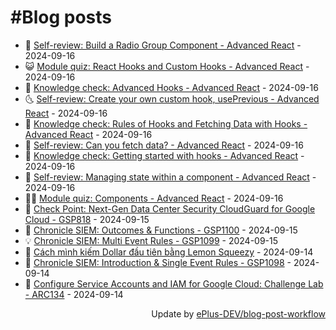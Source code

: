 # #Blog posts
<!-- BLOG-POST-LIST:START -->
- 🧰 [Self-review: Build a Radio Group Component - Advanced React](https://eplus.dev/self-review-build-a-radio-group-component-advanced-react) - 2024-09-16
- 😺 [Module quiz: React Hooks and Custom Hooks - Advanced React](https://eplus.dev/module-quiz-react-hooks-and-custom-hooks-advanced-react) - 2024-09-16
- 🗽 [Knowledge check: Advanced Hooks - Advanced React](https://eplus.dev/knowledge-check-advanced-hooks-advanced-react) - 2024-09-16
- 🌜 [Self-review: Create your own custom hook, usePrevious - Advanced React](https://eplus.dev/self-review-create-your-own-custom-hook-useprevious-advanced-react) - 2024-09-16
- 📝 [Knowledge check: Rules of Hooks and Fetching Data with Hooks - Advanced React](https://eplus.dev/knowledge-check-rules-of-hooks-and-fetching-data-with-hooks-advanced-react) - 2024-09-16
- 🚀 [Self-review: Can you fetch data? - Advanced React](https://eplus.dev/self-review-can-you-fetch-data-advanced-react) - 2024-09-16
- 💼 [Knowledge check: Getting started with hooks - Advanced React](https://eplus.dev/knowledge-check-getting-started-with-hooks-advanced-react) - 2024-09-16
- 🦣 [Self-review: Managing state within a component - Advanced React](https://eplus.dev/self-review-managing-state-within-a-component-advanced-react) - 2024-09-16
- 👨‍🏫 [Module quiz: Components - Advanced React](https://eplus.dev/module-quiz-components-advanced-react) - 2024-09-16
- 🔭 [Check Point: Next-Gen Data Center Security CloudGuard for Google Cloud - GSP818](https://eplus.dev/check-point-next-gen-data-center-security-cloudguard-for-google-cloud-gsp818) - 2024-09-15
- 🤡 [Chronicle SIEM: Outcomes &amp; Functions - GSP1100](https://eplus.dev/chronicle-siem-outcomes-functions-gsp1100) - 2024-09-15
- 💡 [Chronicle SIEM: Multi Event Rules - GSP1099](https://eplus.dev/chronicle-siem-multi-event-rules-gsp1099) - 2024-09-15
- 🦣 [Cách mình kiếm Dollar đầu tiên bằng Lemon Squeezy](https://eplus.dev/cach-minh-kiem-dollar-dau-tien-bang-lemon-squeezy) - 2024-09-14
- 💪 [Chronicle SIEM: Introduction &amp; Single Event Rules - GSP1098](https://eplus.dev/chronicle-siem-introduction-single-event-rules-gsp1098) - 2024-09-14
- 🤡 [Configure Service Accounts and IAM for Google Cloud: Challenge Lab - ARC134](https://eplus.dev/configure-service-accounts-and-iam-for-google-cloud-challenge-lab-arc134) - 2024-09-14<!-- BLOG-POST-LIST:END -->
<div align="right">
  Update by <a target="_blank"
    href="https://github.com/ePlus-DEV/blog-post-workflow">ePlus-DEV/blog-post-workflow</a>
</div>
